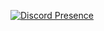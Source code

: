[![Discord Presence](https://lanyard.cnrad.dev/api/1036162018488631366)](https://discord.com/users/1036162018488631366)
